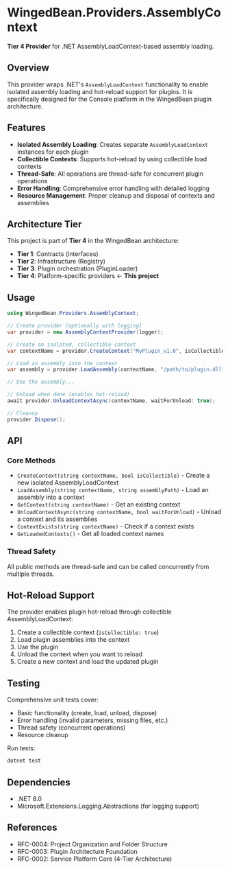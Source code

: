 # WingedBean.Providers.AssemblyContext

**Tier 4 Provider** for .NET AssemblyLoadContext-based assembly loading.

## Overview

This provider wraps .NET's `AssemblyLoadContext` functionality to enable isolated assembly loading and hot-reload support for plugins. It is specifically designed for the Console platform in the WingedBean plugin architecture.

## Features

- **Isolated Assembly Loading**: Creates separate `AssemblyLoadContext` instances for each plugin
- **Collectible Contexts**: Supports hot-reload by using collectible load contexts
- **Thread-Safe**: All operations are thread-safe for concurrent plugin operations
- **Error Handling**: Comprehensive error handling with detailed logging
- **Resource Management**: Proper cleanup and disposal of contexts and assemblies

## Architecture Tier

This project is part of **Tier 4** in the WingedBean architecture:

- **Tier 1**: Contracts (interfaces)
- **Tier 2**: Infrastructure (Registry)
- **Tier 3**: Plugin orchestration (PluginLoader)
- **Tier 4**: Platform-specific providers ← **This project**

## Usage

```csharp
using WingedBean.Providers.AssemblyContext;

// Create provider (optionally with logging)
var provider = new AssemblyContextProvider(logger);

// Create an isolated, collectible context
var contextName = provider.CreateContext("MyPlugin_v1.0", isCollectible: true);

// Load an assembly into the context
var assembly = provider.LoadAssembly(contextName, "/path/to/plugin.dll");

// Use the assembly...

// Unload when done (enables hot-reload)
await provider.UnloadContextAsync(contextName, waitForUnload: true);

// Cleanup
provider.Dispose();
```

## API

### Core Methods

- `CreateContext(string contextName, bool isCollectible)` - Create a new isolated AssemblyLoadContext
- `LoadAssembly(string contextName, string assemblyPath)` - Load an assembly into a context
- `GetContext(string contextName)` - Get an existing context
- `UnloadContextAsync(string contextName, bool waitForUnload)` - Unload a context and its assemblies
- `ContextExists(string contextName)` - Check if a context exists
- `GetLoadedContexts()` - Get all loaded context names

### Thread Safety

All public methods are thread-safe and can be called concurrently from multiple threads.

## Hot-Reload Support

The provider enables plugin hot-reload through collectible AssemblyLoadContext:

1. Create a collectible context (`isCollectible: true`)
2. Load plugin assemblies into the context
3. Use the plugin
4. Unload the context when you want to reload
5. Create a new context and load the updated plugin

## Testing

Comprehensive unit tests cover:

- Basic functionality (create, load, unload, dispose)
- Error handling (invalid parameters, missing files, etc.)
- Thread safety (concurrent operations)
- Resource cleanup

Run tests:

```bash
dotnet test
```

## Dependencies

- .NET 8.0
- Microsoft.Extensions.Logging.Abstractions (for logging support)

## References

- RFC-0004: Project Organization and Folder Structure
- RFC-0003: Plugin Architecture Foundation
- RFC-0002: Service Platform Core (4-Tier Architecture)

